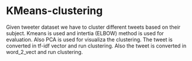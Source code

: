 # KMeans-clustering
Given tweeter dataset we have to cluster different tweets based on their subject. 
Kmeans is used and intertia (ELBOW) method is used for evaluation. 
Also PCA is used for visualiza the clustering.
The tweet is converted in tf-idf vector and run clustering. 
Also the tweet is converted in word_2_vect and run clustering.
